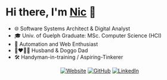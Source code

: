 # Hi there, I'm [Nic](https://nicdurish.ca) 👋

- 🌐 Software Systems Architect & Digital Analyst
- 🎓 Univ. of Guelph Graduate: MSc. Computer Science (HCI)
- 🤖 Automation and Web Enthusiast
- 👩‍❤️‍👨🐶 Husband & Doggo Dad
- 🛠 Handyman-in-training / Aspiring-Tinkerer

<p align="center">
	<a  href="https://nicdurish.ca"><img src="https://img.shields.io/badge/Website--_.svg?style=social&logo=osano" alt="Website"></a>
	<a href="https://github.com/DurishN"><img src="https://img.shields.io/badge/GitHub--_.svg?style=social&logo=github" alt="GitHub"></a>
	<a href="https://www.linkedin.com/in/nicdurish"><img src="https://img.shields.io/badge/LinkedIn--_.svg?style=social&logo=linkedin" alt="LinkedIn"></a>
</p>



<!-- Code utilized from @anuraghazra: https://github.com/anuraghazra/github-readme-stats
<img align="left" alt="Nic Durish's Github Stats" src="https://github-readme-stats.vercel.app/api?username=DurishN&show_icons=true&hide_border=true&count_private=true&include_all_commits=true" /> -->

<!-- [![Top Langs](https://github-readme-stats.vercel.app/api/top-langs/?username=DurishN&hide_border=true&count_private=false)](https://github.com/anuraghazra/github-readme-stats) -->

<!--
[<img align="left" alt="codeSTACKr.com" width="22px" src="https://raw.githubusercontent.com/iconic/open-iconic/master/svg/globe.svg" />](https://nicdurish.ca)
[<img align="left" alt="n.durish@gmail.com" width="22px" src="https://cdn.jsdelivr.net/npm/simple-icons@v3/icons/gmail.svg" />](mailto:n.durish@gmail.com)
[<img align="left" alt="NicDurish | Twitter" width="22px" src="https://cdn.jsdelivr.net/npm/simple-icons@v3/icons/twitter.svg" />](https://twitter.com/durishn)
[<img align="left" alt="NicDurish | LinkedIn" width="22px" src="https://cdn.jsdelivr.net/npm/simple-icons@v3/icons/linkedin.svg" />](https://instagram.com/nicdurish)
[<img align="left" alt="NicDurish | Instagram" width="22px" src="https://cdn.jsdelivr.net/npm/simple-icons@v3/icons/instagram.svg" />](https://linkedin.com/in/nicdurish)
-->

<!-- <p align=right margin-top:-30px><a href='https://www.buymeacoffee.com/nicdurish' target='_blank'><img height='46' src='https://az743702.vo.msecnd.net/cdn/kofi1.png?v=0' border='0' alt='Buy Me a Coffee' /></a></p> -->



